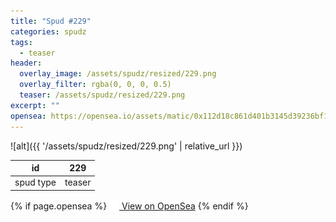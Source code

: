```yaml
---
title: "Spud #229"
categories: spudz
tags:
  - teaser
header:
  overlay_image: /assets/spudz/resized/229.png
  overlay_filter: rgba(0, 0, 0, 0.5)
  teaser: /assets/spudz/resized/229.png
excerpt: ""
opensea: https://opensea.io/assets/matic/0x112d18c861d401b3145d39236bf149f01e18beed/229
---
```

![alt]({{ '/assets/spudz/resized/229.png' | relative_url }})

| id | 229 |
|-|-|
| spud type | teaser |

{% if page.opensea %}
<a href="{{page.opensea}}" class="btn btn--info" onclick="window.open(this.href, '_blank'); return false;"><img src="/assets/images/opensea.svg" width="16px"><span>  View on OpenSea</span></a>
{% endif %}
